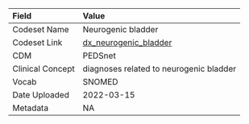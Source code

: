 |Field            |Value                                   |
|:----------------|:---------------------------------------|
|Codeset Name     |Neurogenic bladder                      |
|Codeset Link     |[dx_neurogenic_bladder](https://github.com/PEDSnet/Variable-Dictionary/blob/main/conditions/dx_neurogenic_bladder.csv)|
|CDM              |PEDSnet                                 |
|Clinical Concept |diagnoses related to neurogenic bladder |
|Vocab            |SNOMED                                  |
|Date Uploaded    |2022-03-15                              |
|Metadata         |NA                                      |

